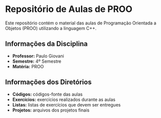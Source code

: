 # Repositório de Aulas de PROO

Este repositório contém o material das aulas de Programação Orientada a Objetos (PROO) utilizando a linguagem C++.

## Informações da Disciplina

- **Professor:** Paulo Giovani
- **Semestre:** 4º Semestre
- **Matéria:** PROO

## Informações dos Diretórios

- **Códigos:** códigos-fonte das aulas
- **Exercícios:** exercícios realizados durante as aulas
- **Listas:** listas de exercícios que devem ser entregues
- **Projetos:** arquivos dos projetos finais
